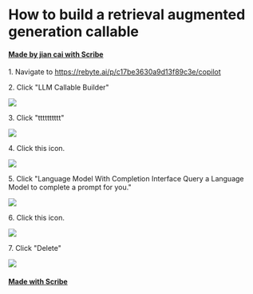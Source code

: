 # How to build a retrieval augmented generation callable
#### [Made by jian cai with Scribe](https://scribehow.com/shared/How_to_Use_LLM_Callable_Builder_and_Delete_a_Prompt__21Tye2pETfGUUFtmhquLjg)


1\. Navigate to https://rebyte.ai/p/c17be3630a9d13f89c3e/copilot


2\. Click "LLM Callable Builder"

![](https://ajeuwbhvhr.cloudimg.io/colony-recorder.s3.amazonaws.com/files/2023-09-21/eb78b6b7-7db6-4478-ac6a-e293f677e934/ascreenshot.jpeg?tl_px=213,0&br_px=2793,1442&force_format=png&width=1120.0&wat=1&wat_opacity=0.7&wat_gravity=northwest&wat_url=https://colony-recorder.s3.us-west-1.amazonaws.com/images/watermarks/FB923C_standard.png&wat_pad=524,48)


3\. Click "tttttttttt"

![](https://ajeuwbhvhr.cloudimg.io/colony-recorder.s3.amazonaws.com/files/2023-09-21/7f738f91-88e1-436e-9a1a-6a639409b1be/ascreenshot.jpeg?tl_px=246,0&br_px=2826,1442&force_format=png&width=1120.0&wat=1&wat_opacity=0.7&wat_gravity=northwest&wat_url=https://colony-recorder.s3.us-west-1.amazonaws.com/images/watermarks/FB923C_standard.png&wat_pad=524,275)


4\. Click this icon.

![](https://ajeuwbhvhr.cloudimg.io/colony-recorder.s3.amazonaws.com/files/2023-09-21/da57cdb9-1760-4b20-9dff-5c521c112532/ascreenshot.jpeg?tl_px=1352,349&br_px=3933,1792&force_format=png&width=1120.0&wat=1&wat_opacity=0.7&wat_gravity=northwest&wat_url=https://colony-recorder.s3.us-west-1.amazonaws.com/images/watermarks/FB923C_standard.png&wat_pad=524,277)


5\. Click "Language Model With Completion Interface
Query a Language Model to complete a prompt for you."

![](https://ajeuwbhvhr.cloudimg.io/colony-recorder.s3.amazonaws.com/files/2023-09-21/a7033c0b-4435-47cf-92ad-7122b8d7b079/ascreenshot.jpeg?tl_px=1214,367&br_px=3795,1810&force_format=png&width=1120.0&wat=1&wat_opacity=0.7&wat_gravity=northwest&wat_url=https://colony-recorder.s3.us-west-1.amazonaws.com/images/watermarks/FB923C_standard.png&wat_pad=524,277)


6\. Click this icon.

![](https://ajeuwbhvhr.cloudimg.io/colony-recorder.s3.amazonaws.com/files/2023-09-21/99464aa6-34bc-4ee2-b1fd-cf1779f62de8/ascreenshot.jpeg?tl_px=2539,547&br_px=5120,1990&force_format=png&width=1120.0&wat=1&wat_opacity=0.7&wat_gravity=northwest&wat_url=https://colony-recorder.s3.us-west-1.amazonaws.com/images/watermarks/FB923C_standard.png&wat_pad=572,277)


7\. Click "Delete"

![](https://ajeuwbhvhr.cloudimg.io/colony-recorder.s3.amazonaws.com/files/2023-09-21/09d1c4fb-a958-4ddb-ba4f-3259bb69c1ea/ascreenshot.jpeg?tl_px=1749,757&br_px=4329,2200&force_format=png&width=1120.0&wat=1&wat_opacity=0.7&wat_gravity=northwest&wat_url=https://colony-recorder.s3.us-west-1.amazonaws.com/images/watermarks/FB923C_standard.png&wat_pad=524,277)
#### [Made with Scribe](https://scribehow.com/shared/How_to_Use_LLM_Callable_Builder_and_Delete_a_Prompt__21Tye2pETfGUUFtmhquLjg)


